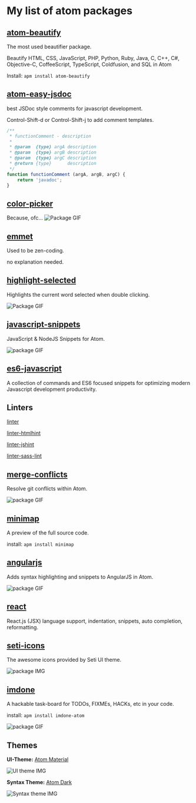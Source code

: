 # My list of atom packages

## [atom-beautify](https://atom.io/packages/atom-beautify)

The most used beautifier package.

Beautify HTML, CSS, JavaScript, PHP, Python, Ruby, Java, C, C++, C#, Objective-C, CoffeeScript, TypeScript, Coldfusion, and SQL in Atom

Install: `apm install atom-beautify`



## [atom-easy-jsdoc](https://atom.io/packages/atom-easy-jsdoc)

best JSDoc style comments for javascript development.

Control-Shift-d or Control-Shift-j to add comment templates.

```javascript
/**
 * functionComment - description
 *  
 * @param  {type} argA description
 * @param  {type} argB description
 * @param  {type} argC description
 * @return {type}      description
 */
function functionComment (argA, argB, argC) {
    return 'javadoc';
}
```

## [color-picker](https://atom.io/packages/color-picker)


Because, ofc...
![Package GIF](color-picker.gif)


## [emmet]((https://atom.io/packages/emmet))

Used to be zen-coding.

no explanation needed.



## [highlight-selected](https://atom.io/packages/highlight-selected)

Highlights the current word selected when double clicking.

![Package GIF](highlight-selected.gif)

## [javascript-snippets](https://atom.io/packages/javascript-snippets)

JavaScript & NodeJS Snippets for Atom.

![package GIF](jsnippets.gif)

## [es6-javascript](https://atom.io/packages/es6-javascript)

A collection of commands and ES6 focused snippets for optimizing modern Javascript development productivity.

## Linters

[linter](https://atom.io/packages/linter)

[linter-htmlhint](https://atom.io/packages/linter-htmlhint)

[linter-jshint](https://atom.io/packages/linter-jshint)

[linter-sass-lint](https://atom.io/packages/linter-sass-lint)

## [merge-conflicts](https://atom.io/packages/merge-conflicts)

Resolve git conflicts within Atom.

![package GIF](merge.gif)

## [minimap](https://atom.io/packages/minimap)

A preview of the full source code.

install: `apm install minimap`

## [angularjs](https://atom.io/packages/angularjs)

Adds syntax highlighting and snippets to AngularJS in Atom.

![package GIF](angular.gif)

## [react](https://atom.io/packages/react)

React.js (JSX) language support, indentation, snippets, auto completion, reformatting.


## [seti-icons](https://atom.io/packages/seti-icons)

The awesome icons provided by Seti UI theme.

![package IMG](setiicons.png)

## [imdone](https://atom.io/packages/imdone-atom)

A hackable task-board for TODOs, FIXMEs, HACKs, etc in your code.

install: `apm install imdone-atom`

![package GIF](imdone.gif)

## Themes

**UI-Theme:** [Atom Material](https://atom.io/themes/atom-material-ui)

![UI theme IMG](atomaterialtheme.png)

**Syntax Theme:** [Atom Dark](https://atom.io/themes/atom-dark-syntax)

![Syntax theme IMG](atomdarksyntax.png)
